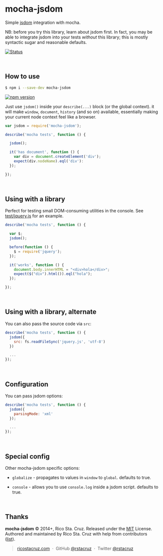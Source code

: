 # mocha-jsdom

Simple [jsdom] integration with mocha.

NB: before you try this library, learn about jsdom first. In fact, you may be 
able to integrate jsdom into your tests *without* this library; this is mostly 
syntactic sugar and reasonable defaults.

[![Status](http://img.shields.io/travis/rstacruz/mocha-jsdom/master.svg?style=flat)](https://travis-ci.org/rstacruz/mocha-jsdom "See test builds")

<br>

## How to use

```sh
$ npm i --save-dev mocha-jsdom
```

[![npm version](http://img.shields.io/npm/v/mocha-jsdom.svg?style=flat)](https://npmjs.org/package/mocha-jsdom "View this project on npm")

Just use `jsdom()` inside your `describe(...)` block (or the global context). it 
will make `window`, `document`, `history` (and so on) available, essentially 
making your current node context feel like a browser.

```js
var jsdom = require('mocha-jsdom');

describe('mocha tests', function () {

  jsdom();

  it('has document', function () {
    var div = document.createElement('div');
    expect(div.nodeName).eql('div'):
  });

});
```

<br>

## Using with a library

Perfect for testing small DOM-consuming utilities in the console. See 
[test/jquery.js](test/jquery.js) for an example.

```js
describe('mocha tests', function () {

  var $;
  jsdom();

  before(function () {
    $ = require('jquery');
  });

  it('works', function () {
    document.body.innerHTML = "<div>hola</div>";
    expect($("div").html()).eql("hola");
  });

});
```

<br>

## Using with a library, alternate

You can also pass the source code via `src`:

```js
describe('mocha tests', function () {
  jsdom({
    src: fs.readFileSync('jquery.js', 'utf-8')
  })

  ...
});
```

<br>

## Configuration

You can pass jsdom options:

```js
describe('mocha tests', function () {
  jsdom({
    parsingMode: 'xml'
  });

  ...
});
```

<br>

## Special config

Other mocha-jsdom specific options:

 * `globalize` - propagates to values in `window` to `global`. defaults to true.

 * `console` - allows you to use `console.log` inside a jsdom script. defaults 
 to true.

[jsdom]: https://www.npmjs.org/package/jsdom

<br>

## Thanks

**mocha-jsdom** © 2014+, Rico Sta. Cruz. Released under the [MIT] License.<br>
Authored and maintained by Rico Sta. Cruz with help from contributors ([list][contributors]).

> [ricostacruz.com](http://ricostacruz.com) &nbsp;&middot;&nbsp;
> GitHub [@rstacruz](https://github.com/rstacruz) &nbsp;&middot;&nbsp;
> Twitter [@rstacruz](https://twitter.com/rstacruz)

[MIT]: http://mit-license.org/
[contributors]: http://github.com/rstacruz/nprogress/contributors
